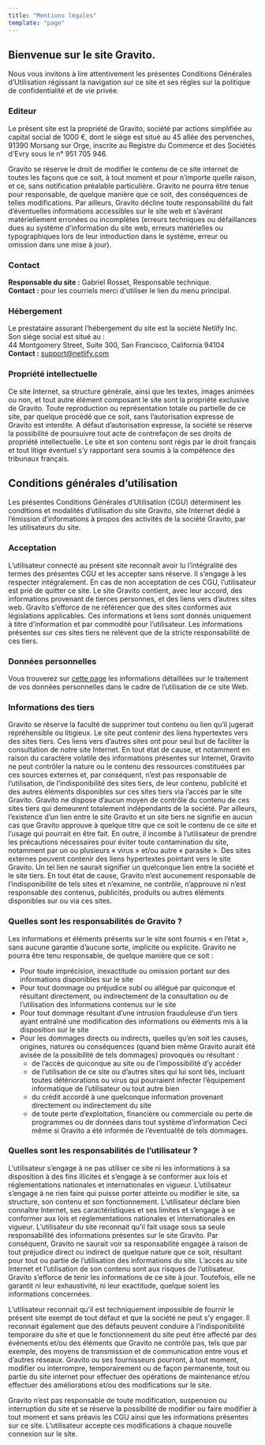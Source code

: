 ```yaml
---
title: "Mentions légales"
template: "page"
---
```


## Bienvenue sur le site Gravito.

Nous vous invitons à lire attentivement les présentes Conditions Générales d’Utilisation régissant la navigation sur ce site et ses règles sur la politique de confidentialité et de vie privée.

### Editeur
Le présent site est la propriété de Gravito, société par actions simplifiée au capital social de 1000 €, dont le siège est situé au 45 allée des pervenches, 91390 Morsang sur Orge, inscrite au Registre du Commerce et des Sociétés d'Evry sous le n° 951 705 946.

Gravito se réserve le droit de modifier le contenu de ce site internet de toutes les façons que ce soit, à tout moment et pour n’importe quelle raison, et ce, sans notification préalable particulière. Gravito ne pourra être tenue pour responsable, de quelque manière que ce soit, des conséquences de telles modifications. Par ailleurs, Gravito décline toute responsabilité du fait d’éventuelles informations accessibles sur le site web et s’avérant matériellement erronées ou incomplètes (erreurs techniques ou défaillances dues au système d’information du site web, erreurs matérielles ou typographiques lors de leur introduction dans le système, erreur ou omission dans une mise à jour).

### Contact
**Responsable du site :** Gabriel Rosset, Responsable technique.  
**Contact :** pour les courriels merci d'utiliser le lien du menu principal.

### Hébergement
Le prestataire assurant l’hébergement du site est la société Netlify Inc.  
Son siège social est situé au :  
44 Montgomery Street, Suite 300,
San Francisco, California 94104  
**Contact :** support@netlify.com

### Propriété intellectuelle
Ce site Internet, sa structure générale, ainsi que les textes, images animées ou non, et tout autre élément composant le site sont la propriété exclusive de Gravito. Toute reproduction ou représentation totale ou partielle de ce site, par quelque procédé que ce soit, sans l’autorisation expresse de Gravito est interdite. A défaut d’autorisation expresse, la société se réserve la possibilité de poursuivre tout acte de contrefaçon de ses droits de propriété intellectuelle. Le site et son contenu sont régis par le droit français et tout litige éventuel s’y rapportant sera soumis à la compétence des tribunaux français.

## Conditions générales d’utilisation

Les présentes Conditions Générales d’Utilisation (CGU) déterminent les conditions et modalités d’utilisation du site Gravito, site Internet dédié à l’émission d’informations à propos des activités de la société Gravito, par les utilisateurs du site.

### Acceptation
L’utilisateur connecté au présent site reconnaît avoir lu l’intégralité des termes des présentes CGU et les accepter sans réserve. Il s’engage à les respecter intégralement. En cas de non acceptation de ces CGU, l’utilisateur est prié de quitter ce site.
Le site Gravito contient, avec leur accord, des informations provenant de tierces personnes, et des liens vers d’autres sites web.
Gravito s’efforce de ne référencer que des sites conformes aux législations applicables. Ces informations et liens sont donnés uniquement à titre d’information et par commodité pour l’utilisateur.
Les informations présentes sur ces sites tiers ne relèvent que de la stricte responsabilité de ces tiers.

### Données personnelles
Vous trouverez sur [cette page](/pages/privacy) les informations détaillées sur le traitement de vos données personnelles dans le cadre de l’utilisation de ce site Web.

### Informations des tiers
Gravito se réserve la faculté de supprimer tout contenu ou lien qu’il jugerait répréhensible ou litigieux. Le site peut contenir des liens hypertextes vers des sites tiers. Ces liens vers d’autres sites ont pour seul but de faciliter la consultation de notre site Internet. En tout état de cause, et notamment en raison du caractère volatile des informations présentes sur Internet, Gravito ne peut contrôler la nature ou le contenu des ressources constituées par ces sources externes et, par conséquent, n’est pas responsable de l’utilisation, de l’indisponibilité des sites tiers, de leur contenu, publicité et des autres éléments disponibles sur ces sites tiers via l’accès par le site Gravito.
Gravito ne dispose d’aucun moyen de contrôle du contenu de ces sites tiers qui demeurent totalement indépendants de la société. Par ailleurs, l’existence d’un lien entre le site Gravito et un site tiers ne signifie en aucun cas que Gravito approuve à quelque titre que ce soit le contenu de ce site et l’usage qui pourrait en être fait.
En outre, il incombe à l’utilisateur de prendre les précautions nécessaires pour éviter toute contamination du site, notamment par un ou plusieurs « virus » et/ou autre « parasite ».
Des sites externes peuvent contenir des liens hypertextes pointant vers le site Gravito. Un tel lien ne saurait signifier un quelconque lien entre la société et le site tiers. En tout état de cause, Gravito n’est aucunement responsable de l’indisponibilité de tels sites et n’examine, ne contrôle, n’approuve ni n’est responsable des contenus, publicités, produits ou autres éléments disponibles sur ou via ces sites.

### Quelles sont les responsabilités de Gravito ?
Les informations et éléments présents sur le site sont fournis « en l’état », sans aucune garantie d’aucune sorte, implicite ou explicite.
Gravito ne pourra être tenu responsable, de quelque manière que ce soit :
- Pour toute imprécision, inexactitude ou omission portant sur des informations disponibles sur le site
- Pour tout dommage ou préjudice subi ou allégué par quiconque et résultant directement, ou indirectement de la consultation ou de l’utilisation des informations contenus sur le site
- Pour tout dommage résultant d’une intrusion frauduleuse d’un tiers ayant entraîné une modification des informations ou éléments mis à la disposition sur le site
- Pour les dommages directs ou indirects, quelles qu’en soit les causes, origines, natures ou conséquences (quand bien même Gravito aurait été avisée de la possibilité de tels dommages) provoqués ou résultant :
  - de l’accès de quiconque au site ou de l’impossibilité d’y accéder
  - de l’utilisation de ce site ou d’autres sites qui lui sont liés, incluant toutes détériorations ou virus qui pourraient infecter l’équipement informatique de l’utilisateur ou tout autre bien
  - du crédit accordé à une quelconque information provenant directement ou indirectement du site
  - de toute perte d’exploitation, financière ou commerciale ou perte de programmes ou de données dans tout système d’information
Ceci même si Gravito a été informée de l’éventualité de tels dommages.

### Quelles sont les responsabilités de l’utilisateur ?
L’utilisateur s’engage à ne pas utiliser ce site ni les informations à sa disposition à des fins illicites et s’engage à se conformer aux lois et réglementations nationales et internationales en vigueur.
L’utilisateur s’engage à ne rien faire qui puisse porter atteinte ou modifier le site, sa structure, son contenu et son fonctionnement.
L’utilisateur déclare bien connaître Internet, ses caractéristiques et ses limites et s’engage à se conformer aux lois et réglementations nationales et internationales en vigueur.
L’utilisateur du site reconnait qu’il fait usage sous sa seule responsabilité des informations présentes sur le site Gravito. Par conséquent, Gravito ne saurait voir sa responsabilité engagée à raison de tout préjudice direct ou indirect de quelque nature que ce soit, résultant pour tout ou partie de l’utilisation des informations du site.
L’accès au site Internet et l’utilisation de son contenu sont aux risques de l’utilisateur. Gravito s’efforce de tenir les informations de ce site à jour. Toutefois, elle ne garantit ni leur exhaustivité, ni leur exactitude, quelque soient les informations concernées.

L’utilisateur reconnait qu’il est techniquement impossible de fournir le présent site exempt de tout défaut et que la société ne peut s’y engager. Il reconnait également que des défauts peuvent conduire à l’indisponibilité temporaire du site et que le fonctionnement du site peut être affecté par des événements et/ou des éléments que Gravito ne contrôle pas, tels que par exemple, des moyens de transmission et de communication entre vous et d’autres réseaux. Gravito ou ses fournisseurs pourront, à tout moment, modifier ou interrompre, temporairement ou de façon permanente, tout ou partie du site internet pour effectuer des opérations de maintenance et/ou effectuer des améliorations et/ou des modifications sur le site.

Gravito n’est pas responsable de toute modification, suspension ou interruption du site et se réserve la possibilité de modifier ou faire modifier à tout moment et sans préavis les CGU ainsi que les informations présentes sur ce site. L’utilisateur accepte ces modifications à chaque nouvelle connexion sur le site.
